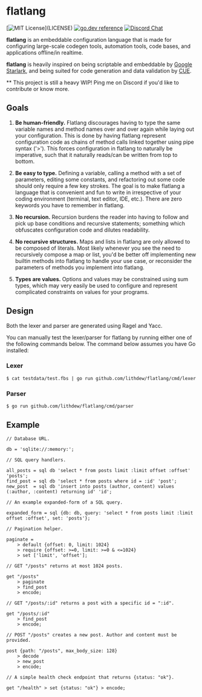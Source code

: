 # flatlang

[![MIT License](https://img.shields.io/apm/l/atomic-design-ui.svg?)](LICENSE)
[![go.dev reference](https://img.shields.io/badge/go.dev-reference-007d9c?logo=go&logoColor=white&style=flat-square)](https://pkg.go.dev/github.com/lithdew/flatlang)
[![Discord Chat](https://img.shields.io/discord/697002823123992617)](https://discord.gg/HZEbkeQ)

**flatlang** is an embeddable configuration language that is made for configuring large-scale codegen tools, automation tools, code bases, and applications offline/in realtime.

**flatlang** is heavily inspired on being scriptable and embeddable by [Google Starlark](https://github.com/bazelbuild/starlark), and being suited for code generation and data validation by [CUE](https://cuelang.org/).

** This project is still a heavy WIP! Ping me on Discord if you'd like to contribute or know more.

## Goals

1. **Be human-friendly.** Flatlang discourages having to type the same variable names and method names over and over again while laying out your configuration. This is done by having flatlang represent configuration code as chains of method calls linked together using pipe syntax ('>'). This forces configuration in flatlang to naturally be imperative, such that it naturally reads/can be written from top to bottom.

2. **Be easy to type.** Defining a variable, calling a method with a set of parameters, editing some constants, and refactoring out some code should only require a few key strokes. The goal is to make flatlang a language that is convenient and fun to write in irrespective of your coding environment (terminal, text editor, IDE, etc.). There are zero keywords you have to remember in flatlang.

3. **No recursion.** Recursion burdens the reader into having to follow and pick up base conditions and recursive statements; something which obfuscates configuration code and dilutes readability.

4. **No recursive structures.** Maps and lists in flatlang are only allowed to be composed of literals. Most likely whenever you see the need to recursively compose a map or list, you'd be better off implementing new builtin methods into flatlang to handle your use case, or reconsider the parameters of methods you implement into flatlang.

5. **Types are values.** Options and values may be constrained using sum types, which may very easily be used to configure and represent complicated constraints on values for your programs.

## Design

Both the lexer and parser are generated using Ragel and Yacc.

You can manually test the lexer/parser for flatlang by running either one of the following commands below. The command below assumes you have Go installed:

### Lexer 
```
$ cat testdata/test.fbs | go run github.com/lithdew/flatlang/cmd/lexer
```

### Parser

```
$ go run github.com/lithdew/flatlang/cmd/parser
```

## Example

```
// Database URL.

db = 'sqlite://:memory:';

// SQL query handlers.

all_posts = sql db 'select * from posts limit :limit offset :offset' 'posts';
find_post = sql db 'select * from posts where id = :id' 'post';
new_post  = sql db 'insert into posts (author, content) values (:author, :content) returning id' 'id';

// An example expanded-form of a SQL query.

expanded_form = sql {db: db, query: 'select * from posts limit :limit offset :offset', set: 'posts'};

// Pagination helper.

paginate =
    > default {offset: 0, limit: 1024}
    > require {offset: >=0, limit: >=0 & <=1024}
    > set ['limit', 'offset'];

// GET "/posts" returns at most 1024 posts.

get "/posts"
	> paginate
	> find_post
	> encode;

// GET "/posts/:id" returns a post with a specific id = ":id".

get "/posts/:id"
    > find_post
    > encode;

// POST "/posts" creates a new post. Author and content must be provided.

post {path: "/posts", max_body_size: 128}
	> decode
	> new_post
	> encode;

// A simple health check endpoint that returns {status: "ok"}.

get "/health" > set {status: "ok"} > encode;
```

